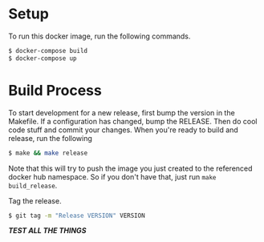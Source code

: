 # Setup

To run this docker image, run the following commands.

```bash
$ docker-compose build
$ docker-compose up
```

# Build Process
To start development for a new release, first bump the version in the Makefile.
If a configuration has changed, bump the RELEASE.
Then do cool code stuff and commit your changes.
When you're ready to build and release, run the following
```bash
$ make && make release
```
Note that this will try to push the image you just created to the referenced docker hub namespace. So if you don't have that, just run `make build_release`.

Tag the release.
```bash
$ git tag -m "Release VERSION" VERSION
```

***TEST ALL THE THINGS***
